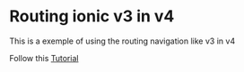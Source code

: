 # Routing ionic v3 in v4

This is a exemple of using the routing navigation like v3 in v4

Follow this [Tutorial](https://www.joshmorony.com/converting-ionic-3-push-pop-navigation-to-angular-routing-in-ionic-4/)